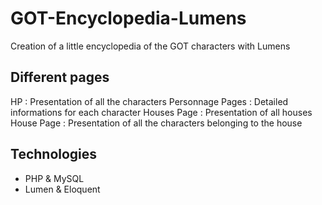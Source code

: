 # GOT-Encyclopedia-Lumens
Creation of a little encyclopedia of the GOT characters with Lumens

## Different pages
HP : Presentation of all the characters
Personnage Pages : Detailed informations for each character
Houses Page :  Presentation of all houses
House Page : Presentation of all the characters belonging to the house

## Technologies
* PHP & MySQL
* Lumen & Eloquent


